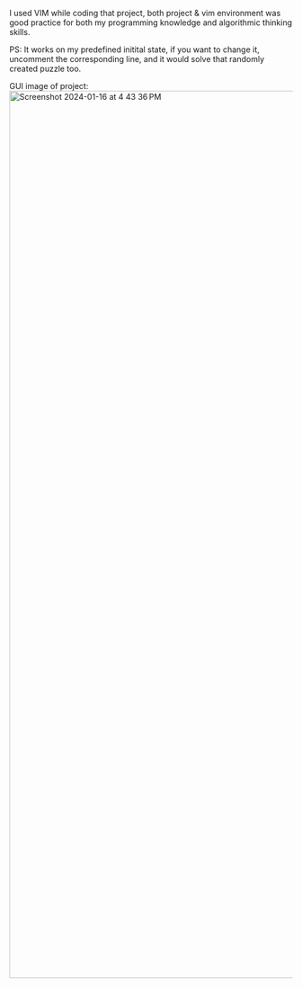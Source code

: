 I used VIM while coding that project, both project & vim environment was good practice for both my programming knowledge and algorithmic thinking skills.

PS: It works on my predefined initital state, if you want to change it, uncomment the corresponding line, and it would solve that randomly created puzzle too.

GUI image of project:
<img width="1578" alt="Screenshot 2024-01-16 at 4 43 36 PM" src="https://github.com/erdemylmaz/eight-puzzle/assets/62537146/a5b0a4e4-21e5-41f4-beed-8684e09e2a27">
